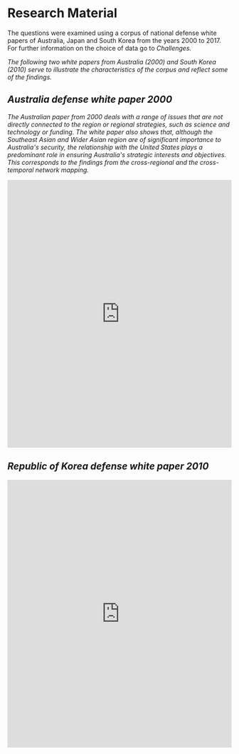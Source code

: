 # Research Material

The questions were examined using a corpus of national defense white papers of Australia, Japan and South Korea from the years 2000 to 2017. For further information on the choice of data go to <i>Challenges<i>.

The following two white papers from Australia (2000) and South Korea (2010) serve to illustrate the characteristics of the corpus and reflect some of the findings.

## Australia defense white paper 2000

The Australian paper from 2000 deals with a range of issues that are not directly connected to the region or regional strategies, such as science and technology or funding. The white paper also shows that, although the Southeast Asian and Wider Asian region are of significant importance to Australia's security, the relationship with the United States plays a predominant role in ensuring Australia's strategic interests and objectives. This corresponds to the findings from the cross-regional and the cross-temporal network mapping. 

<iframe class="scribd_iframe_embed" title="Australia's Defence White Paper 2010" src="https://www.scribd.com/embeds/367183402/content?start_page=35&view_mode=slideshow&access_key=key-23AaMpshIYqXMJflNlGY&show_recommendations=true" data-auto-height="false" data-aspect-ratio="0.7035881435257411" scrolling="no" id="doc_74513" width="100%" height="600" frameborder="0"></iframe>
  

## Republic of Korea defense white paper 2010



<iframe class="scribd_iframe_embed" title="Republic of Korea' Defence White Paper 2010" src="https://www.scribd.com/embeds/367182926/content?start_page=13&view_mode=scroll&access_key=key-pCwF3PeXPfwnkEBKAUtn&show_recommendations=true" data-auto-height="false" data-aspect-ratio="0.7305194805194806" scrolling="no" id="doc_60983" width="100%" height="600" frameborder="0"></iframe>


